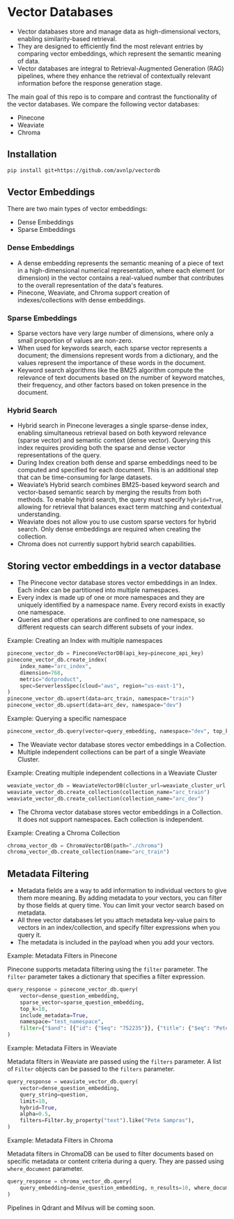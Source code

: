 # Vector Databases

- Vector databases store and manage data as high-dimensional vectors, enabling similarity-based retrieval.
- They are designed to efficiently find the most relevant entries by comparing vector embeddings, which represent the semantic meaning of data.
- Vector databases are integral to Retrieval-Augmented Generation (RAG) pipelines, where they enhance the retrieval of contextually relevant information before the response generation stage.

The main goal of this repo is to compare and contrast the functionality of the vector databases. We compare the following vector databases:

- Pinecone
- Weaviate
- Chroma

## Installation

```bash
pip install git+https://github.com/avnlp/vectordb
```

## Vector Embeddings

There are two main types of vector embeddings:

- Dense Embeddings
- Sparse Embeddings

### Dense Embeddings

- A dense embedding represents the semantic meaning of a piece of text in a high-dimensional numerical representation, where each element (or dimension) in the vector contains a real-valued number that contributes to the overall representation of the data's features.
- Pinecone, Weaviate, and Chroma support creation of indexes/collections with dense embeddings.

### Sparse Embeddings

- Sparse vectors have very large number of dimensions, where only a small proportion of values are non-zero.
- When used for keywords search, each sparse vector represents a document; the dimensions represent words from a dictionary, and the values represent the importance of these words in the document.
- Keyword search algorithms like the BM25 algorithm compute the relevance of text documents based on the number of keyword matches, their frequency, and other factors based on token presence in the document.

### Hybrid Search

- Hybrid search in Pinecone leverages a single sparse-dense index, enabling simultaneous retrieval based on both keyword relevance (sparse vector) and semantic context (dense vector). Querying this index requires providing both the sparse and dense vector representations of the query.
- During Index creation both dense and sparse embeddings need to be computed and specified for each document. This is an additional step that can be time-consuming for large datasets.
- Weaviate’s Hybrid search combines BM25-based keyword search and vector-based semantic search by merging the results from both methods. To enable hybrid search, the query must specify `hybrid=True`, allowing for retrieval that balances exact term matching and contextual understanding.
- Weaviate does not allow you to use custom sparse vectors for hybrid search. Only dense embeddings are required when creating the collection.
- Chroma does not currently support hybrid search capabilities.  

## Storing vector embeddings in a vector database

- The Pinecone vector database stores vector embeddings in an Index. Each index can be partitioned into multiple namespaces.
- Every index is made up of one or more namespaces and they are uniquely identified by a namespace name. Every record exists in exactly one namespace.
- Queries and other operations are confined to one namespace, so different requests can search different subsets of your index.

Example: Creating an Index with multiple namespaces

```python
pinecone_vector_db = PineconeVectorDB(api_key=pinecone_api_key)
pinecone_vector_db.create_index(
    index_name="arc_index",
    dimension=768,
    metric="dotproduct",
    spec=ServerlessSpec(cloud="aws", region="us-east-1"),
)
pinecone_vector_db.upsert(data=arc_train, namespace="train")
pinecone_vector_db.upsert(data=arc_dev, namespace="dev")
```

Example: Querying a specific namespace

```python
pinecone_vector_db.query(vector=query_embedding, namespace="dev", top_k=5)
```

- The Weaviate vector database stores vector embeddings in a Collection.
- Multiple independent collections can be part of a single Weaviate Cluster.

Example: Creating multiple independent collections in a Weaviate Cluster

```python
weaviate_vector_db = WeaviateVectorDB(cluster_url=weaviate_cluster_url, api_key=weaviate_api_key)
weaviate_vector_db.create_collection(collection_name="arc_train")
weaviate_vector_db.create_collection(collection_name="arc_dev")
```

- The Chroma vector database stores vector embeddings in a Collection. It does not support namespaces. Each collection is independent.

Example: Creating a Chroma Collection

```python
chroma_vector_db = ChromaVectorDB(path="./chroma")
chroma_vector_db.create_collection(name="arc_train")
```

## Metadata Filtering

- Metadata fields are a way to add information to individual vectors to give them more meaning. By adding metadata to your vectors, you can filter by those fields at query time. You can limit your vector search based on metadata.
- All three vector databases let you attach metadata key-value pairs to vectors in an index/collection, and specify filter expressions when you query it.
- The metadata is included in the payload when you add your vectors.

Example: Metadata Filters in Pinecone

Pinecone supports metadata filtering using the `filter` parameter. The `filter` parameter takes a dictionary that specifies a filter expression.

```python
query_response = pinecone_vector_db.query(
    vector=dense_question_embedding,
    sparse_vector=sparse_question_embedding,
    top_k=10,
    include_metadata=True,
    namespace="test_namespace",
    filter={"$and": [{"id": {"$eq": "752235"}}, {"title": {"$eq": "Pete Sampras"}}]},
)
```

Example: Metadata Filters in Weaviate

Metadata filters in Weaviate are passed using the `filters` parameter. A list of `Filter` objects can be passed to the `filters` parameter.

```python
query_response = weaviate_vector_db.query(
    vector=dense_question_embedding,
    query_string=question,
    limit=10,
    hybrid=True,
    alpha=0.5,
    filters=Filter.by_property("text").like("Pete Sampras"),
)
```

Example: Metadata Filters in Chroma

Metadata filters in ChromaDB can be used to filter documents based on specific metadata or content criteria during a query. They are passed using `where_document` parameter.

```python
query_response = chroma_vector_db.query(
    query_embedding=dense_question_embedding, n_results=10, where_document={"$contains": "Pete Sampras"}
)
```
Pipelines in Qdrant and Milvus will be coming soon. 
